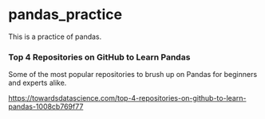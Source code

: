 # pandas_practice
This is a practice of pandas.

### __Top 4 Repositories on GitHub to Learn Pandas__

Some of the most popular repositories to brush up on Pandas for beginners and experts alike.

https://towardsdatascience.com/top-4-repositories-on-github-to-learn-pandas-1008cb769f77
